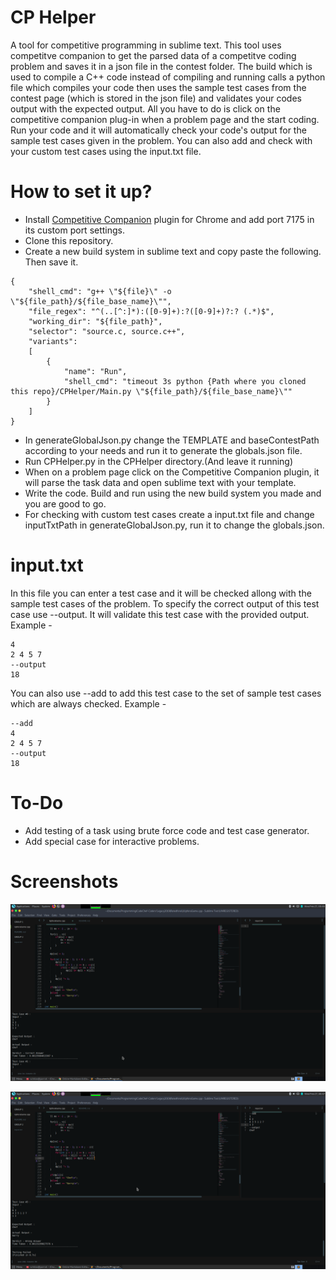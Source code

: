 # CP Helper
A tool for competitive programming in sublime text.
This tool uses competitve companion to get the parsed data of a competitve coding problem and saves it in a json file in the contest folder. The build which is used to compile a C++ code instead of compiling and running calls a python file which compiles your code then uses the sample test cases from the contest page (which is stored in the json file) and validates your codes output with the expected output.
All you have to do is click on the competitive companion plug-in when a problem page and the start coding. Run your code and it will automatically check your code's output for the sample test cases given in the problem. You can also add and check with your custom test cases using the input.txt file.

# How to set it up?
- Install [Competitive Companion](https://chrome.google.com/webstore/detail/competitive-companion/cjnmckjndlpiamhfimnnjmnckgghkjbl) plugin for Chrome and add port 7175 in its custom port settings.
- Clone this repository.
- Create a new build system in sublime text and copy paste the following. Then save it.
```
{
    "shell_cmd": "g++ \"${file}\" -o \"${file_path}/${file_base_name}\"",
    "file_regex": "^(..[^:]*):([0-9]+):?([0-9]+)?:? (.*)$",
    "working_dir": "${file_path}",
    "selector": "source.c, source.c++",
    "variants":
    [
        {
            "name": "Run",
            "shell_cmd": "timeout 3s python {Path where you cloned this repo}/CPHelper/Main.py \"${file_path}/${file_base_name}\""
        }
    ]
}
```
- In generateGlobalJson.py change the TEMPLATE and baseContestPath according to your needs and run it to generate the globals.json file.
- Run CPHelper.py in the CPHelper directory.(And leave it running)
- When on a problem page click on the Competitive Companion plugin, it will parse the task data and open sublime text with your template.
- Write the code. Build and run using the new build system you made and you are good to go.
- For checking with custom test cases create a input.txt file and change inputTxtPath in generateGlobalJson.py, run it to change the globals.json.
# input.txt
In this file you can enter a test case and it will be checked allong with the sample test cases of the problem.
To specify the correct output of this test case use --output. It will validate this test case with the provided output.
Example - 
```
4
2 4 5 7
--output
18
```
You can also use --add to add this test case to the set of sample test cases which are always checked.
Example - 
```
--add
4
2 4 5 7
--output
18
```
# To-Do
- Add testing of a task using brute force code and test case generator.
- Add special case for interactive problems.

# Screenshots
![](./Screenshots/screenshot1.png)

![](./Screenshots/Screenshot2.png)
